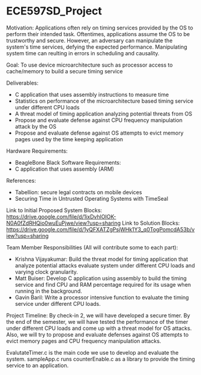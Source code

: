 # ECE597SD_Project

 Motivation:
    Applications often rely on timing services provided by the OS to perform their intended task. Oftentimes, applications assume the OS to be trustworthy and secure. However, an adversary can manipulate the system's time services, defying the expected performance. Manipulating system time can reulting in errors in scheduling and causality.
    
Goal:
  To use device microarchitecture such as processor access to cache/memory to build a secure timing service
  
Deliverables:
  - C application that uses assembly instructions to measure time
  - Statistics on performance of the microarchitecture based timing service under different CPU loads
  - A threat model of timing application analyzing potential threats from OS
  - Propose and evaluate defense against CPU frequency manipulation attack by the OS
  - Propose and evaluate defense against OS attempts to evict memory pages used by the time keeping application

Hardware Requirements:
  - BeagleBone Black
Software Requirements:
  - C application that uses assembly (ARM)  

References:
 - Tabellion: secure legal contracts on mobile devices
 - Securing Time in Untrusted Operating Systems with TimeSeal

Link to Initial Proposed System Blocks: https://drive.google.com/file/d/1ixDvhlOIOK-N0A0fZdRHQio0wuEuPjwe/view?usp=sharing
Link to Solution Blocks: https://drive.google.com/file/d/1yQFXATZgPsjWHk1Y3_q0TogPomcdA53b/view?usp=sharing

Team Member Responsibilities (All will contribute some to each part):
 - Krishna Vijayakumar: Build the threat model for timing application that analyze potential attacks evaluate system under different CPU loads and varying clock granularity. 
 - Matt Buiser: Develop C application using assembly to build the timing service and find CPU and RAM percentage required for its usage when running in the background.
 - Gavin Baril: Write a processor intensive function to evaluate the timing service under different CPU loads.

Project Timeline:
  By check-in 2, we will have developed a secure timer. By the end of the semester, we will have tested the performance of the timer under different CPU loads and come up with a threat model for OS attacks. Also, we will try to propose and evaluate defenses against OS attempts to evict memory pages and CPU frequency manipulation attacks.
 
 
EvalutateTimer.c is the main code we use to develop and evaluate the system.
sampleApp.c runs counterEnable.c as a library to provide the timing service to an application.
  
  
